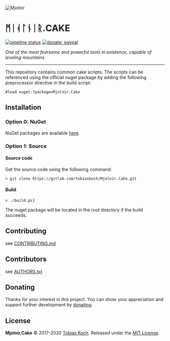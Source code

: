 ![Mjolnir](https://gitlab.com/tobiaskoch/Mjolnir.Cake/raw/master/img/Mjolnir.png)

# ᛗᛁᚮᛚᚾᛁᚱ.CAKE

[![pipeline status](https://gitlab.com/tobiaskoch/Mjolnir.Cake/badges/master/pipeline.svg)](https://gitlab.com/tobiaskoch/Mjolnir.Cake/commits/master)
[![donate: paypal](https://tobiaskoch.gitlab.io/badges/donate-paypal.svg)](https://www.tk-software.de/donate)

*One of the most fearsome and powerful tools in existence, capable of leveling mountains*

---
This repository contains common cake scripts.
The scripts can be referenced using the official nuget package by adding the following preprocessor directive in the build script:

    #load nuget:?package=Mjolnir.Cake

## Installation

### Option 0: NuGet
NuGet packages are available [here](https://www.nuget.org/packages/Mjolnir.Cake/).

### Option 1: Source
#### Source code
Get the source code using the following command:

    > git clone https://gitlab.com/tobiaskoch/Mjolnir.Cake.git

#### Build
    > ./build.ps1

The nuget package will be located in the root directory if the build succeeds.

## Contributing
see [CONTRIBUTING.md](https://gitlab.com/tobiaskoch/Mjolnir.Cake/blob/master/CONTRIBUTING.md)

## Contributors
see [AUTHORS.txt](https://gitlab.com/tobiaskoch/Mjolnir.Cake/blob/master/AUTHORS.txt)

## Donating
Thanks for your interest in this project. You can show your appreciation and support further development by [donating](https://www.tk-software.de/donate).

## License
**Mjolnir.Cake** © 2017-2020  [Tobias Koch](https://www.tk-software.de). Released under the [MIT License](https://gitlab.com/tobiaskoch/Mjolnir.Cake/blob/master/LICENSE.md).
